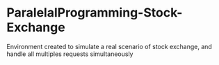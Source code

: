# ParalelalProgramming-Stock-Exchange
Environment created to simulate a real scenario of stock exchange, and handle all multiples requests simultaneously
